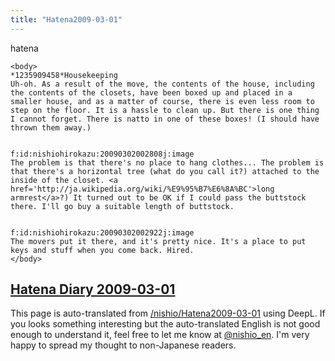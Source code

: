 ```yaml
---
title: "Hatena2009-03-01"
---
```


hatena

```
<body>
*1235909458*Housekeeping
Uh-oh. As a result of the move, the contents of the house, including the contents of the closets, have been boxed up and placed in a smaller house, and as a matter of course, there is even less room to step on the floor. It is a hassle to clean up. But there is one thing I cannot forget. There is natto in one of these boxes! (I should have thrown them away.)


f:id:nishiohirokazu:20090302002808j:image
The problem is that there's no place to hang clothes... The problem is that there's a horizontal tree (what do you call it?) attached to the inside of the closet. <a href='http://ja.wikipedia.org/wiki/%E9%95%B7%E6%8A%BC'>long armrest</a>?) It turned out to be OK if I could pass the buttstock there. I'll go buy a suitable length of buttstock.


f:id:nishiohirokazu:20090302002922j:image
The movers put it there, and it's pretty nice. It's a place to put keys and stuff when you come back. Hired.
</body>
```


[Hatena Diary 2009-03-01](https://nishiohirokazu.hatenadiary.org/archive/2009/03/01)
---
This page is auto-translated from [/nishio/Hatena2009-03-01](https://scrapbox.io/nishio/Hatena2009-03-01) using DeepL. If you looks something interesting but the auto-translated English is not good enough to understand it, feel free to let me know at [@nishio_en](https://twitter.com/nishio_en). I'm very happy to spread my thought to non-Japanese readers.